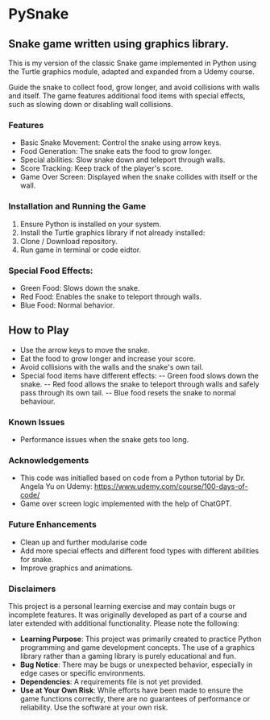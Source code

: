 # PySnake

## Snake game written using graphics library.

This is my version of the classic Snake game implemented in Python using the Turtle graphics module, adapted and expanded from a Udemy course. 

Guide the snake to collect food, grow longer, and avoid collisions with walls and itself. The game features additional food items with special effects, such as slowing down or disabling wall collisions.

### Features
- Basic Snake Movement: Control the snake using arrow keys.
- Food Generation: The snake eats the food to grow longer.
- Special abilities: Slow snake down and teleport through walls.
- Score Tracking: Keep track of the player's score.
- Game Over Screen: Displayed when the snake collides with itself or the wall.

### Installation and Running the Game
1. Ensure Python is installed on your system.
2. Install the Turtle graphics library if not already installed:
3. Clone / Download repository.
4. Run game in terminal or code eidtor.
  
### Special Food Effects:
- Green Food: Slows down the snake.
- Red Food: Enables the snake to teleport through walls.
- Blue Food: Normal behavior.

## How to Play
- Use the arrow keys to move the snake.
- Eat the food to grow longer and increase your score.
- Avoid collisions with the walls and the snake's own tail.
- Special food items have different effects:
-- Green food slows down the snake.
-- Red food allows the snake to teleport through walls and safely pass through its own tail.
-- Blue food resets the snake to normal behaviour.
  
### Known Issues
- Performance issues when the snake gets too long.

### Acknowledgements
- This code was initialled based on code from a Python tutorial by Dr. Angela Yu on Udemy: https://www.udemy.com/course/100-days-of-code/
- Game over screen logic implemented with the help of ChatGPT.

### Future Enhancements
- Clean up and further modularise code
- Add more special effects and different food types with different abilities for snake.
- Improve graphics and animations.

### Disclaimers

This project is a personal learning exercise and may contain bugs or incomplete features. It was originally developed as part of a course and later extended with additional functionality. Please note the following:

- **Learning Purpose**: This project was primarily created to practice Python programming and game development concepts. The use of a graphics library rather than a gaming library is purely educational and fun.
- **Bug Notice**: There may be bugs or unexpected behavior, especially in edge cases or specific environments.
- **Dependencies**: A requirements file is not yet provided.
- **Use at Your Own Risk**: While efforts have been made to ensure the game functions correctly, there are no guarantees of performance or reliability. Use the software at your own risk.
